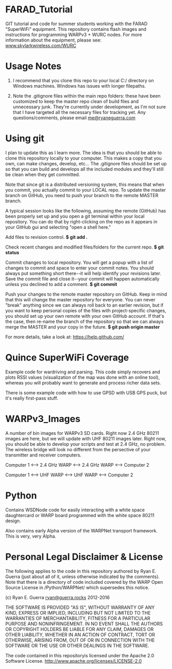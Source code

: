 FARAD_Tutorial
==============

GIT tutorial and code for summer students working with the FARAD "SuperWiFi" equipment. This repository contains flash images and instructions for programming WARPv3 + WURC nodes. For more information about the equipment, please see: www.skylarkwireless.com/WURC

Usage Notes
==========
1. I recommend that you clone this repo to your local C:/ directory on Windows machines. Windows has issues with longer filepaths.

2. Note the .gitignore files within the main repo folders: these have been customized to keep the master repo clean of build files and unnecessary junk. They're currently under development, as I'm not sure that I have targeted all the necessary files for tracking yet. Any questions/comments, please email me@ryaneguerra.com


Using git
==========
I plan to update this as I learn more. The idea is that you should be able to clone
this repository locally to your computer. This makes a copy that you own, can make
changes, develop, etc... The .gitignore files should be set up so that you can build
and develops all the included modules and they'll still be clean when they get committed.

Note that since git is a distributed versioning system, this means that when you commit,
you actually commit to your LOCAL repo. To update the master branch on GitHub, you need to
push your branch to the remote MASTER branch.

A typical session looks like the following, assuming the remote (GitHub) has been properly
set up and you open a git terminal within your local repository. You can do that by right-clicking
on the repo as it appears in your GitHub gui and selecting "open a shell here."

Add files to revision control.
**$ git add .**

Check recent changes and modified files/folders for the current repo.
**$ git status**

Commit changes to local repository. You will get a popup with a list of changes to commit and
space to enter your commit notes. You should always put something short there--it will help
identify your revisions later. Save the commit file and close it--your commit will happen
automatically unless you declined to add a comment.
**$ git commit**

Push your changes to the remote master repository on GitHub. Keep in mind that this will change
the master repository for everyone. You can never "break" anything since we can always roll back
to an earlier revision, but if you want to keep personal copies of the files with project-specific
changes, you should set up your own remote with your own GitHub account. If that's the case, then
re-name the branch of the repository so that we can always merge the MASTER and your copy in
the future.
**$ git push origin master**

For more details, take a look at: https://help.github.com/


Quince SuperWiFi Coverage
==============
Example code for wardriving and parsing. This code simply recovers and plots RSSI values (visualization
of the map was done with an online tool), whereas you will probably want to generate and process richer
data sets.

There is some example code with how to use GPSD with USB GPS puck, but it's really first-pass stuff.


WARPv3_Images
===============
A number of bin images for WARPv3 SD cards. Right now 2.4 GHz 80211 images are here, but we will update with
UHF 80211 images later. Right now, you should be able to develop your scripts and test at
2.4 GHz, no problem. The wireless bridge will look no different from the persective of your transmitter and 
receiver computers.

Computer 1 <--> 2.4 GHz WARP <--> 2.4 GHz WARP <--> Computer 2

Computer 1 <--> UHF WARP <--> UHF WARP <--> Computer 2

Python
===============
Contains WSDNode code for easily interacting with a white space daughtercard or WARP board programmed
with the white space 80211 design.

Also contains early Alpha version of the WARPNet transport framework. This is very, very Alpha.

# Personal Legal Disclaimer & License
The following applies to the code in this repository authored by Ryan E. Guerra (just about all of it,
unless otherwise indicated by the comments). Note that there is a directory of code included covered
by the WARP Open Source License in /Python/WARPNet/ which supersedes this notice.

(c) Ryan E. Guerra ryan@guerra.rocks 2012-2016

THE SOFTWARE IS PROVIDED "AS IS", WITHOUT WARRANTY OF ANY KIND, EXPRESS OR IMPLIED,
INCLUDING BUT NOT LIMITED TO THE WARRANTIES OF MERCHANTABILITY, FITNESS FOR A PARTICULAR
PURPOSE AND NONINFRINGEMENT. IN NO EVENT SHALL THE AUTHORS OR COPYRIGHT HOLDERS BE LIABLE
FOR ANY CLAIM, DAMAGES OR OTHER LIABILITY, WHETHER IN AN ACTION OF CONTRACT, TORT OR
OTHERWISE, ARISING FROM, OUT OF OR IN CONNECTION WITH THE SOFTWARE OR THE USE OR OTHER
DEALINGS IN THE SOFTWARE.

The code contained in this repositoryis licensed under the Apache 2.0 Software License.
http://www.apache.org/licenses/LICENSE-2.0
